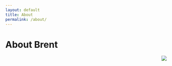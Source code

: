 ```yaml
---
layout: default
title: About
permalink: /about/
---
```


# About Brent

<img align="right" src="img/profilepicture.png">
